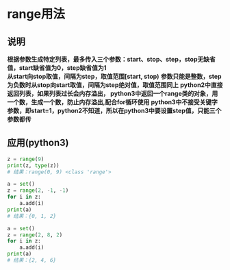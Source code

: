 # range用法

## 说明

**根据参数生成特定列表，最多传入三个参数：start、stop、step，stop无缺省值，start缺省值为0，step缺省值为1**  
**从start向stop取值，间隔为step，取值范围[start, stop)**
**参数只能是整数，step为负数时从stop向start取值，间隔为step绝对值，取值范围同上**
**python2中直接返回列表，如果列表过长会内存溢出，
   python3中返回一个range类的对象，用一个数，生成一个数，防止内存溢出,配合for循环使用**
 **python3中不接受关键字参数，即start=1，python2不知道，所以在python3中要设置step值，只能三个参数都传**

## 应用(python3)

```python
z = range(9)
print(z, type(z))
# 结果：range(0, 9) <class 'range'>

a = set()
z = range(2, -1, -1)
for i in z:
    a.add(i)
print(a)
# 结果：{0, 1, 2}

a = set()
z = range(2, 8, 2)
for i in z:
    a.add(i)
print(a)
# 结果：{2, 4, 6}

```
